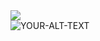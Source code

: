 <img src="https://capsule-render.vercel.app/api?type=wave&color=auto&height=300&section=header&text=1Moon%20Github&fontSize=90" />
<br>
<picture>
 <source media="(prefers-color-scheme: dark)" srcset="YOUR-DARKMODE-IMAGE">
 <source media="(prefers-color-scheme: light)" srcset="YOUR-LIGHTMODE-IMAGE">
 <img alt="YOUR-ALT-TEXT" src="YOUR-DEFAULT-IMAGE">
</picture>
                    

